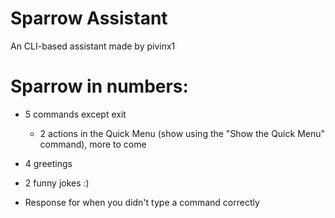# Sparrow Assistant
An CLI-based assistant made by pivinx1
# Sparrow in numbers:
- 5 commands except exit
   - 2 actions in the Quick Menu (show using the "Show the Quick Menu" command), more to come
- 4 greetings
- 2 funny jokes :)

- Response for when you didn't type a command correctly


